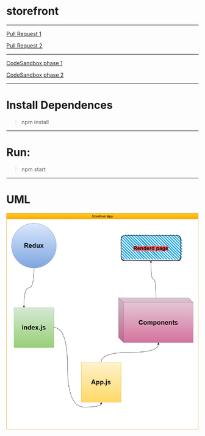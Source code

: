 # storefront

---
[Pull Request 1](https://github.com/ibrahemomari/storefront/pull/2)

[Pull Request 2](https://github.com/ibrahemomari/storefront/pull/3)



---

[CodeSandbox phase 1](https://c8yfx.csb.app/)

[CodeSandbox phase 2](https://ysd6w.csb.app/)



---

Install Dependences
===
>npm install

---
Run:
===
>npm start
---
UML
==





![](src/Images/UML.png)
